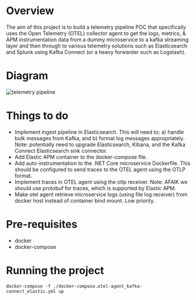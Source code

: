 # Overview

The aim of this project is to build a telemetry pipeline POC that specifically uses the Open Telemetry (OTEL) collector agent to get the logs, metrics, & APM instrumentation data from a dummy microservice to a kafka streaming layer and then through to various telemetry solutions such as Elasticsearch and Splunk using Kafka Connect (or a heavy forwarder such as Logstash).

# Diagram

![telemetry pipeline](https://user-images.githubusercontent.com/10783372/145910644-96fbff84-759b-48a4-82df-db92f6601f06.png)

# Things to do

* Implement ingest pipeline in Elasticsearch. This will need to; a) handle bulk messages from Kafka, and b) format log messages appropriately. Note: potentially need to upgrade Elasticsearch, Kibana, and the Kafka Connect Elasticsearch sink connector.
* Add Elastic APM container to the docker-compose file.
* Add auto-instrumentation to the .NET Core microservice Dockerfile. This should be configured to send traces to the OTEL agent using the OTLP format.
* Implement traces in OTEL agent using the otlp receiver. Note: AFAIK we should use protobuf for traces, which is supported by Elastic APM.
* Make otel agent retrieve microservice logs (using file log receiver) from docker host instead of container bind mount. Low priority.

# Pre-requisites

* docker
* docker-compose

# Running the project

```
docker-compose -f ./docker-compose.otel-agent_kafka-connect_elastic.yml up
```
